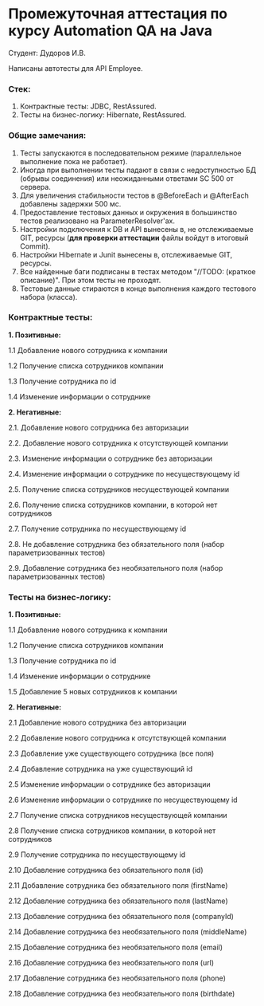 # Промежуточная аттестация по курсу Automation QA на Java
Студент: Дудоров И.В.

Написаны автотесты для API Employee.

### Стек:
1. Контрактные тесты: JDBC, RestAssured.
3. Тесты на бизнес-логику: Hibernate, RestAssured.

### Общие замечания:
1. Тесты запускаются в последовательном режиме (параллельное выполнение
пока не работает).
2. Иногда при выполнении тесты падают в связи с недоступностью БД
(обрывы соединения) или неожиданными ответами SC 500 от сервера.
3. Для увеличения стабильности тестов в @BeforeEach и @AfterEach
добавлены задержки 500 мс.
4. Предоставление тестовых данных и окружения в большинство тестов
реализовано на ParameterResolver'ах.
5. Настройки подключения к DB и API вынесены в, не отслеживаемые GIT,
ресурсы (__для проверки аттестации__ файлы войдут в итоговый Commit).
6. Настройки Hibernate и Junit вынесены в, отслеживаемые GIT,
ресурсы.
7. Все найденные баги подписаны в тестах методом "//TODO: (краткое
описание)". При этом тесты не проходят.
8. Тестовые данные стираются в конце выполнения каждого тестового набора
(класса).

### Контрактные тесты:

__1. Позитивные:__

1.1 Добавление нового сотрудника к компании

1.2 Получение списка сотрудников компании

1.3 Получение сотрудника по id

1.4 Изменение информации о сотруднике


__2. Негативные:__

2.1. Добавление нового сотрудника без авторизации

2.2. Добавление нового сотрудника к отсутствующей компании

2.3. Изменение информации о сотруднике без авторизации

2.4. Изменение информации о сотруднике по несуществующему id

2.5. Получение списка сотрудников несуществующей компании

2.6. Получение списка сотрудников компании, в которой нет сотрудников

2.7. Получение сотрудника по несуществующему id

2.8. Не добавление сотрудника без обязательного поля (набор параметризованных тестов)

2.9. Добавление сотрудника без необязательного поля (набор параметризованных тестов)


### Тесты на бизнес-логику:
__1. Позитивные:__

 1.1 Добавление нового сотрудника к компании

 1.2 Получение списка сотрудников компании

 1.3 Получение сотрудника по id

 1.4 Изменение информации о сотруднике

 1.5 Добавление 5 новых сотрудников к компании

__2. Негативные:__

 2.1 Добавление нового сотрудника без авторизации

 2.2 Добавление нового сотрудника к отсутствующей компании

 2.3 Добавление уже существующего сотрудника (все поля)

 2.4 Добавление сотрудника на уже существующий id

 2.5 Изменение информации о сотруднике без авторизации

 2.6 Изменение информации о сотруднике по несуществующему id

 2.7 Получение списка сотрудников несуществующей компании

 2.8 Получение списка сотрудников компании, в которой нет сотрудников

 2.9 Получение сотрудника по несуществующему id

 2.10 Добавление сотрудника без обязательного поля (id)

 2.11 Добавление сотрудника без обязательного поля (firstName)

 2.12 Добавление сотрудника без обязательного поля (lastName)

 2.13 Добавление сотрудника без обязательного поля (companyId)

 2.14 Добавление сотрудника без необязательного поля (middleName)

 2.15 Добавление сотрудника без необязательного поля (email)

 2.16 Добавление сотрудника без необязательного поля (url)

 2.17 Добавление сотрудника без необязательного поля (phone)

 2.18 Добавление сотрудника без необязательного поля (birthdate)


